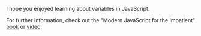 I hope you enjoyed learning about variables in JavaScript. 

For further information, check out the "Modern JavaScript for the Impatient" [book](https://learning.oreilly.com/library/view/Modern+JavaScript+for+the+Impatient/9780136502166/ch01.xhtml#ch01lev1sec4) or [video](https://learning.oreilly.com/videos/modern-javascript-for/9780135812778/9780135812778-MJSI_01_01_02). 

